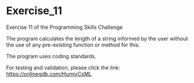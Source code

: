 # Exercise_11

Exercise 11 of the Programming Skills Challenge

The program calculates the length of a string informed by the user without the use of any pre-existing function or method for this.

The program uses coding standards. 

For testing and validation, please click the link: https://onlinegdb.com/HumjvCsML
